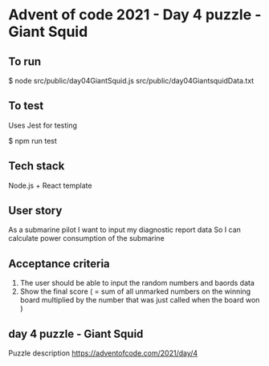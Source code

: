 # Advent of code 2021 - Day 4 puzzle - Giant Squid

## To run

$ node src/public/day04GiantSquid.js src/public/day04GiantsquidData.txt

## To test

Uses Jest for testing

$ npm run test

## Tech stack

Node.js + React template

## User story

As a submarine pilot
I want to input my diagnostic report data
So I can calculate power consumption of the submarine


## Acceptance criteria

1. The user should be able to input the random numbers and baords data
2. Show the final score ( = sum of all unmarked numbers on the winning board multiplied by the number that was just called when the board won )

## day 4 puzzle - Giant Squid

Puzzle description https://adventofcode.com/2021/day/4 